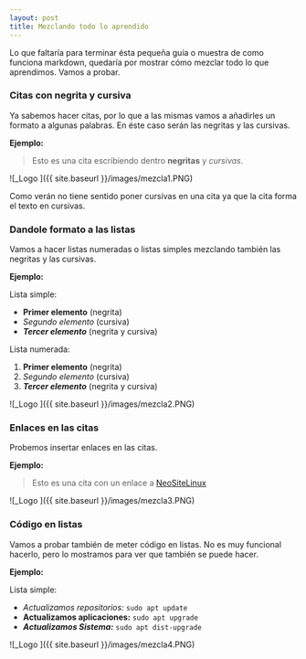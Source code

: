 ```yaml
---
layout: post
title: Mezclando todo lo aprendido
---
```


Lo que faltaría para terminar ésta pequeña guía o muestra de como funciona markdown, quedaría por mostrar cómo mezclar todo lo que aprendimos. Vamos a probar.

### Citas con negrita y cursiva
Ya sabemos hacer citas, por lo que a las mismas vamos a añadirles un formato a algunas palabras. En éste caso serán las negritas y las cursivas.

**Ejemplo:**

> Esto es una cita escribiendo dentro **negritas** y *cursivas*.

![_Logo ]({{ site.baseurl }}/images/mezcla1.PNG)

Como verán no tiene sentido poner cursivas en una cita ya que la cita forma el texto en cursivas.

### Dandole formato a las listas
Vamos a hacer listas numeradas o listas simples mezclando también las negritas y las cursivas.

**Ejemplo:**

Lista simple:
* **Primer elemento** (negrita)
* *Segundo elemento* (cursiva)
* ***Tercer elemento*** (negrita y cursiva)

Lista numerada:
1. **Primer elemento** (negrita)
2. *Segundo elemento* (cursiva)
3. ***Tercer elemento*** (negrita y cursiva)

![_Logo ]({{ site.baseurl }}/images/mezcla2.PNG)

### Enlaces en las citas
Probemos insertar enlaces en las citas.

**Ejemplo:**

> Esto es una cita con un enlace a [NeoSiteLinux](www.neositelinux.com)

![_Logo ]({{ site.baseurl }}/images/mezcla3.PNG)

### Código en listas
Vamos a probar también de meter código en listas. No es muy funcional hacerlo, pero lo mostramos para ver que también se puede hacer.

**Ejemplo:**

Lista simple:
* *Actualizamos repositorios:* `sudo apt update`
* **Actualizamos aplicaciones:** `sudo apt upgrade`
* ***Actualizamos Sistema:***     `sudo apt dist-upgrade`

![_Logo ]({{ site.baseurl }}/images/mezcla4.PNG)